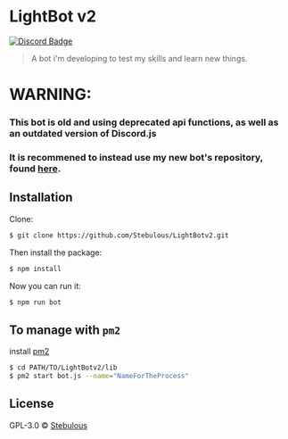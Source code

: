 # LightBot v2
[![Discord Badge](https://discordapp.com/api/guilds/320565396711276545/embed.png)](https://stebulo.us/discord)
> A bot i&#39;m developing to test my skills and learn new things.

# WARNING:
### This bot is old and using deprecated api functions, as well as an outdated version of Discord.js
### It is recommened to instead use my new bot's repository, found [here](https://github.com/Stebulous/Delta).

## Installation

Clone:
```sh
$ git clone https://github.com/Stebulous/LightBotv2.git
```
Then install the package:
```sh
$ npm install
```
Now you can run it:
```sh
$ npm run bot
```
## To manage with ``pm2``  
install [pm2](https://github.com/Unitech/pm2)  

```sh
$ cd PATH/TO/LightBotv2/lib
$ pm2 start bot.js --name="NameForTheProcess"
```

## License

GPL-3.0 © [Stebulous](https://dosage.wtf)


[npm-image]: https://badge.fury.io/js/super-meme-boi.svg
[npm-url]: https://npmjs.org/package/super-meme-boi
[travis-image]: https://travis-ci.org/Crystal-Development/super-meme-boi.svg?branch=master
[travis-url]: https://travis-ci.org/Crystal-Development/super-meme-boi
[daviddm-image]: https://david-dm.org/Crystal-Development/super-meme-boi.svg?theme=shields.io
[daviddm-url]: https://david-dm.org/Crystal-Development/super-meme-boi
[coveralls-image]: https://coveralls.io/repos/Crystal-Development/super-meme-boi/badge.svg
[coveralls-url]: https://coveralls.io/r/Crystal-Development/super-meme-boi
